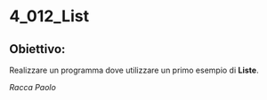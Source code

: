 # 4_012_List
## Obiettivo: 
Realizzare un programma dove utilizzare un primo esempio di **Liste**.

*Racca Paolo*